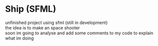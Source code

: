 # Ship (SFML)
unfinished project using sfml (still in development)  
the idea is to make an space shooter  
soon im going to analyse and add some comments to my code to explain what im doing
